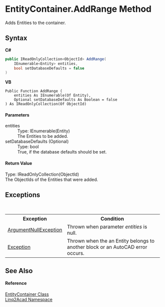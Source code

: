 # EntityContainer.AddRange Method 
 

Adds Entities to the container.

## Syntax

**C#**<br />
``` C#
public IReadOnlyCollection<ObjectId> AddRange(
	IEnumerable<Entity> entities,
	bool setDatabaseDefaults = false
)
```

**VB**<br />
``` VB
Public Function AddRange ( 
	entities As IEnumerable(Of Entity),
	Optional setDatabaseDefaults As Boolean = false
) As IReadOnlyCollection(Of ObjectId)
```


#### Parameters
<dl><dt>entities</dt><dd>Type: IEnumerable(Entity)<br />The Entities to be added.</dd><dt>setDatabaseDefaults (Optional)</dt><dd>Type: bool<br />True, if the database defaults should be set.</dd></dl>

#### Return Value
Type: IReadOnlyCollection(ObjectId)<br />The ObjectIds of the Entities that were added.

## Exceptions
&nbsp;<table><tr><th>Exception</th><th>Condition</th></tr><tr><td><a href="https://docs.microsoft.com/dotnet/api/system.argumentnullexception" target="_blank" rel="noopener noreferrer">ArgumentNullException</a></td><td>Thrown when parameter <i>entities</i> is null.</td></tr><tr><td><a href="https://docs.microsoft.com/dotnet/api/system.exception" target="_blank" rel="noopener noreferrer">Exception</a></td><td>Thrown when the an Entity belongs to another block or an AutoCAD error occurs.</td></tr></table>

## See Also


#### Reference
<a href="T_Linq2Acad_EntityContainer.md">EntityContainer Class</a><br /><a href="N_Linq2Acad.md">Linq2Acad Namespace</a><br />
